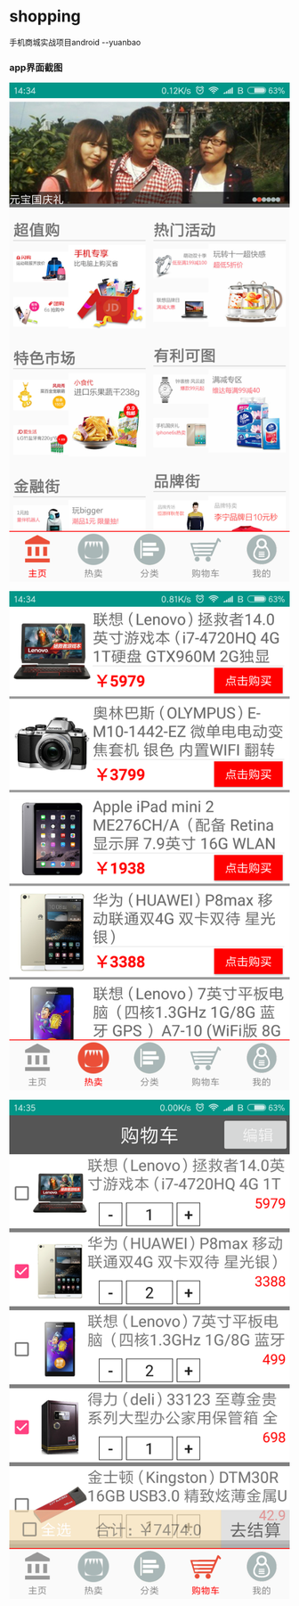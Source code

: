 # shopping
手机商城实战项目android  --yuanbao

### app界面截图
 ![Screenshot1](yb_images/Screenshot_1.png)
 
 ![Screenshot2](yb_images/Screenshot_2.png)
 
 ![Screenshot3](yb_images/Screenshot_3.png)